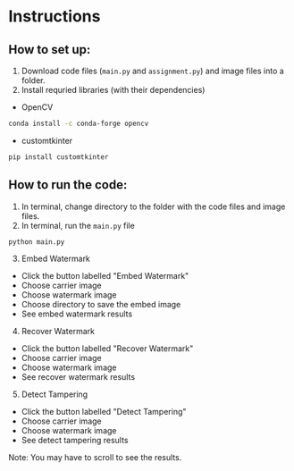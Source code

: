 # Instructions
## How to set up:
1. Download code files (`main.py` and `assignment.py`) and image files into a folder.
2. Install requried libraries (with their dependencies)
- OpenCV
```bash
conda install -c conda-forge opencv
```
- customtkinter
```bash
pip install customtkinter
```

## How to run the code:
1. In terminal, change directory to the folder with the code files and image files.
2. In terminal, run the `main.py` file
```bash
python main.py
```
3. Embed Watermark
- Click the button labelled "Embed Watermark"
- Choose carrier image
- Choose watermark image
- Choose directory to save the embed image
- See embed watermark results
4. Recover Watermark
- Click the button labelled "Recover Watermark"
- Choose carrier image
- Choose watermark image
- See recover watermark results
5. Detect Tampering
- Click the button labelled "Detect Tampering"
- Choose carrier image
- Choose watermark image
- See detect tampering results

Note: You may have to scroll to see the results.

